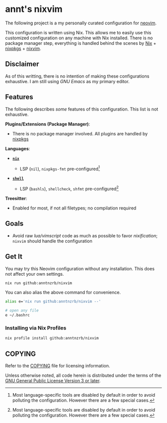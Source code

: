 # annt's nixvim

The following project is a my personally curated configuration for
[neovim](https://neovim.io).

This configuration is written using Nix. This allows me to easily use this
customized configuration on any machine with Nix installed.
There is no package manager step, everything is handled behind the scenes by
[Nix](https://nixos.org) +
[nixpkgs](https://search.nixos.org/packages?channel=unstable&type=packages&query=vimPlugins) +
[nixvim](https://github.com/nix-community/nixvim).

## Disclaimer

As of this writting, there is no intention of making these configurations
exhaustive. I am still using _GNU Emacs_ as my primary editor.

## Features

The following describes _some_ features of this configuration. This list is not
exhaustive.

**Plugins/Extensions (Package Manager)**:

- There is no package manager involved. All plugins are handled by
  [nixpkgs](https://search.nixos.org/packages?channel=unstable&type=packages&query=vimPlugins)

**Languages**:

- **[`nix`](./modules/langs/nix/default.nix)**

  - LSP (`nil`), `nixpkgs-fmt` pre-configured[^1]

- **[`shell`](./modules/langs/sh/default.nix)**
  - LSP (`bashls`), `shellcheck`, `shfmt` pre-configured[^1]

**Treesitter**:

- Enabled for most, if not all filetypes; no compilation required

[^1]:
    Most language-specific tools are disabled by default in order to avoid
    polluting the configuration. However there are a few special cases.

## Goals

- Avoid raw _lua/vimscript_ code as much as possible to favor _nixification_;
  `nixvim` should handle the configuration

## Get It

You may try this Neovim configuration without any installation. This does not
affect your own settings.

```sh
nix run github:anntnzrb/nixvim
```

You can also alias the above command for convenience.

```sh
alias e='nix run github:anntnzrb/nixvim --'

# open any file
e ~/.bashrc
```

### Installing via Nix Profiles

```sh
nix profile install github:anntnzrb/nixvim
```

## COPYING

Refer to the [COPYING](./COPYING) file for licensing information.

Unless otherwise noted, all code herein is distributed under the terms of the
[GNU General Public License Version 3 or later](https://www.gnu.org/licenses/gpl-3.0.en.html).
